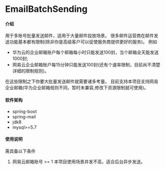 # EmailBatchSending

#### 介绍
用于多账号批量发送邮件，适用于大量邮件投放场景。
很多邮件运营商在邮件发送功能基本都有限制(除非你是高级客户可以促使服务商提供更好的服务)。
例如
- 华为云的企业邮箱账户每个邮箱每小时只能发送100封，当个邮箱全天能发送1000封;
- 网易云企业邮箱账户每15分钟只能发送100封(还有个速率限制，目前尚不清楚详细的限制规则)。

在这些限制之下你要大批量发送邮件就需要诸多考量。
目前支持本项目支持网易企业邮箱(华为企业邮箱规则不同，暂时未兼容,修改下资源限制就可使用)。

#### 软件架构
- spring-boot
- spring-mail
- jdk8
- mysql>=5.7

#### 使用说明
需具备以下条件
1. 网易云邮箱账号 >= 1
本项目使用场景并发不高，适合后台异步发送。



